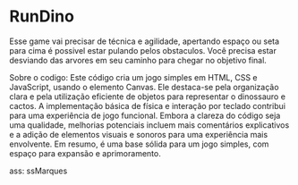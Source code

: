 # RunDino
Esse game vai precisar de técnica e agilidade, apertando espaço ou seta para cima é possivel estar pulando pelos obstaculos.
Você precisa estar desviando das arvores em seu caminho para chegar no objetivo final.


Sobre o codigo:
Este código cria um jogo simples em HTML, CSS e JavaScript, usando o elemento Canvas. Ele destaca-se pela organização clara e pela utilização eficiente de objetos para representar o dinossauro e cactos. A implementação básica de física e interação por teclado contribui para uma experiência de jogo funcional. Embora a clareza do código seja uma qualidade, melhorias potenciais incluem mais comentários explicativos e a adição de elementos visuais e sonoros para uma experiência mais envolvente. Em resumo, é uma base sólida para um jogo simples, com espaço para expansão e aprimoramento.

ass: ssMarques
